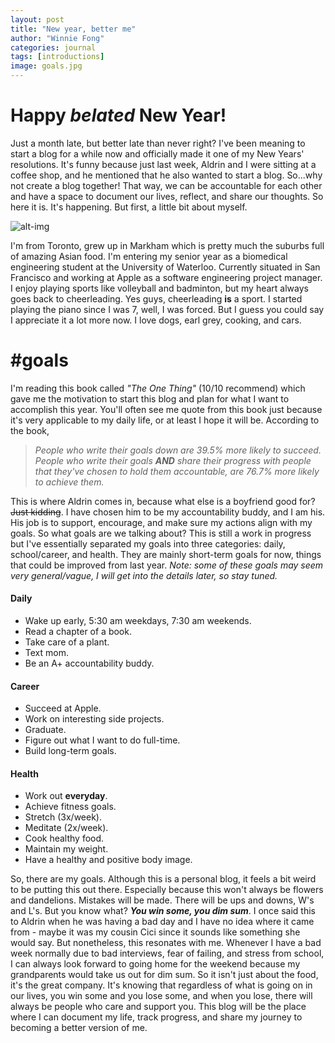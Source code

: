 ```yaml
---
layout: post
title: "New year, better me"
author: "Winnie Fong"
categories: journal
tags: [introductions]
image: goals.jpg
---
```


# Happy _belated_ New Year!

Just a month late, but better late than never right? I've been meaning to start a blog for a while now and officially
made it one of my New Years' resolutions. It's funny because just last week, Aldrin and I were
sitting at a coffee shop, and he mentioned that he also wanted to start a blog. So...why not
create a blog together! That way, we can be accountable for each other and have a space to document our lives, reflect, and share our thoughts.
So here it is. It's happening. But first, a little bit about myself.

![alt-img](https://scontent-sjc3-1.xx.fbcdn.net/v/t1.0-9/26904803_10156093300328817_4120714769693908648_n.jpg?oh=00a1b1f9ae9d55cb67739712cb1f1fcf&oe=5AD8972B "My name is Winnie!")

I'm from Toronto, grew up in Markham which is pretty much the suburbs full of amazing Asian food. I'm entering my senior year as a biomedical engineering student at the University of Waterloo. Currently situated in San Francisco  and
working at Apple as a software engineering project manager. I enjoy playing sports like volleyball and badminton, but my heart always goes back to cheerleading. Yes guys, cheerleading **is** a sport.
I started playing the piano since I was 7, well, I was forced. But I guess you could say I appreciate it a lot more now. I love dogs, earl grey, cooking, and cars.

# #goals
I'm reading this book called *"The One Thing"* (10/10 recommend) which gave me the motivation to start this blog and plan for what I want to accomplish this year. You'll often see me quote from this book just
because it's very applicable to my daily life, or at least I hope it will be. According to the book,
>*People who write their goals down are 39.5% more likely to succeed. People who write their goals **AND** share their progress with people
that they've chosen to hold them accountable, are 76.7% more likely to achieve them.*

This is where Aldrin comes in, because what else is a boyfriend good for? ~~Just kidding~~. I have chosen him to be my accountability buddy, and I am his.
His job is to support, encourage, and make sure my actions align with my goals. So what goals are we talking about? This is still a work in progress but I've essentially separated my goals into three
categories: daily, school/career, and health. They are mainly short-term goals for now, things that could be improved from last year.  *Note: some of these goals may seem very general/vague, I will get into the details later, so stay tuned.*

#### Daily
- Wake up early, 5:30 am weekdays, 7:30 am weekends.
- Read a chapter of a book.
- Take care of a plant.
- Text mom.
- Be an A+ accountability buddy.

#### Career
- Succeed at Apple.
- Work on interesting side projects.
- Graduate.
- Figure out what I want to do full-time.
- Build long-term goals.

#### Health
- Work out **everyday**.
- Achieve fitness goals.
- Stretch (3x/week).
- Meditate (2x/week).
- Cook healthy food.
- Maintain my weight.
- Have a healthy and positive body image.

So, there are my goals. Although this is a personal blog, it feels a bit weird to be putting this out there. Especially because this won't always be flowers and dandelions.
Mistakes will be made. There will be ups and downs, W's and L's.  But you know what? ***You win some, you dim sum***. I once said this to Aldrin when he was having a bad day
and I have no idea where it came from - maybe it was my cousin Cici since it sounds like something she would say. But nonetheless, this resonates with me.
Whenever I have a bad week normally due to bad interviews, fear of failing, and stress from school, I can always look forward to going home for the weekend because
my grandparents would take us out for dim sum. So it isn't just about the food, it's the great company. It's knowing that regardless of what is going on in our lives, you win some and
you lose some, and when you lose, there will always be people who care and support you.
This blog will be the place where I can document my life, track progress, and share my journey to becoming a better version of me.
